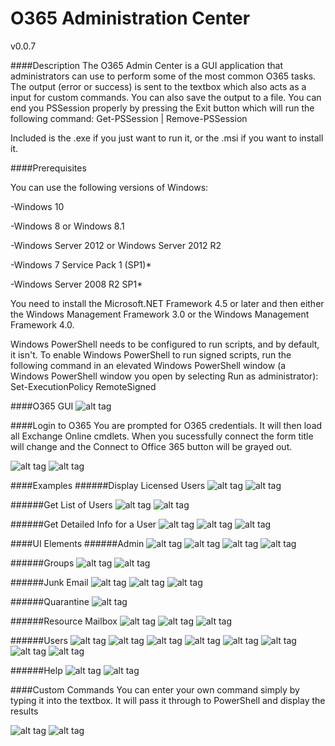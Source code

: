 # O365 Administration Center

v0.0.7

####Description
The O365 Admin Center is a GUI application that administrators can use to perform some of the most common O365 tasks. The output (error or success) is sent to the textbox which also acts as a input for custom commands. You can also save the output to a file. You can end you PSSession properly by pressing the Exit button which will run the following command: Get-PSSession | Remove-PSSession

Included is the .exe if you just want to run it, or the .msi if you want to install it.

####Prerequisites

You can use the following versions of Windows:

-Windows 10

-Windows 8 or Windows 8.1

-Windows Server 2012 or Windows Server 2012 R2

-Windows 7 Service Pack 1 (SP1)*

-Windows Server 2008 R2 SP1*


You need to install the Microsoft.NET Framework 4.5 or later and then either the Windows Management Framework 3.0 or the Windows Management Framework 4.0.

Windows PowerShell needs to be configured to run scripts, and by default, it isn't.
To enable Windows PowerShell to run signed scripts, run the following command in an elevated Windows PowerShell window (a Windows PowerShell window you open by selecting Run as administrator):
Set-ExecutionPolicy RemoteSigned

####O365 GUI
![alt tag](https://github.com/bwya77/O365-Administration-Center/blob/master/Screenshots/O365_GUI2.png)

####Login to O365
You are prompted for O365 credentials. It will then load all Exchange Online cmdlets. When you sucessfully connect the form title will change and the Connect to Office 365 button will be grayed out.

![alt tag](https://github.com/bwya77/O365-Administration-Center/blob/master/Screenshots/Enter_Creds.png)
![alt tag](https://github.com/bwya77/O365-Administration-Center/blob/master/Screenshots/Connected_Office.png)

####Examples
######Display Licensed Users
![alt tag](https://github.com/bwya77/O365-Administration-Center/blob/master/Screenshots/Display_Licensed_Users.png)
![alt tag](https://github.com/bwya77/O365-Administration-Center/blob/master/Screenshots/Display_Licensed_Users_Results.png)

######Get List of Users
![alt tag](https://github.com/bwya77/O365-Administration-Center/blob/master/Screenshots/Get_List_Of_Users.png)
![alt tag](https://github.com/bwya77/O365-Administration-Center/blob/master/Screenshots/Get_List_Of_Users_Results.png)

######Get Detailed Info for a User
![alt tag](https://github.com/bwya77/O365-Administration-Center/blob/master/Screenshots/Get_Detailed_User_Info.png)
![alt tag](https://github.com/bwya77/O365-Administration-Center/blob/master/Screenshots/Get_Detailed_User_Info_Prompt.png)
![alt tag](https://github.com/bwya77/O365-Administration-Center/blob/master/Screenshots/Get_Detailed_User_Info_Results.png)

####UI Elements
######Admin
![alt tag](https://github.com/bwya77/O365-Administration-Center/blob/master/Screenshots/Root_Admin.png)
![alt tag](https://github.com/bwya77/O365-Administration-Center/blob/master/Screenshots/Admin_ActiveSync.png)
![alt tag](https://github.com/bwya77/O365-Administration-Center/blob/master/Screenshots/Admin_OWA.png)
![alt tag](https://github.com/bwya77/O365-Administration-Center/blob/master/Screenshots/Admin_PowerShell.png)

######Groups
![alt tag](https://github.com/bwya77/O365-Administration-Center/blob/master/Screenshots/Root_Groups.png)
![alt tag](https://github.com/bwya77/O365-Administration-Center/blob/master/Screenshots/Groups_Distro.png)

######Junk Email
![alt tag](https://github.com/bwya77/O365-Administration-Center/blob/master/Screenshots/Root_Junk.png)
![alt tag](https://github.com/bwya77/O365-Administration-Center/blob/master/Screenshots/Junk_Blacklist.png)
![alt tag](https://github.com/bwya77/O365-Administration-Center/blob/master/Screenshots/Junk_Whitelist.png)

######Quarantine
![alt tag](https://github.com/bwya77/O365-Administration-Center/blob/master/Screenshots/Root_Quarantine.png)

######Resource Mailbox
![alt tag](https://github.com/bwya77/O365-Administration-Center/blob/master/Screenshots/Root_Resource.png)
![alt tag](https://github.com/bwya77/O365-Administration-Center/blob/master/Screenshots/Resource_Booking.png)
![alt tag](https://github.com/bwya77/O365-Administration-Center/blob/master/Screenshots/Resource_Room.png)

######Users
![alt tag](https://github.com/bwya77/O365-Administration-Center/blob/master/Screenshots/Root_Users.png)
![alt tag](https://github.com/bwya77/O365-Administration-Center/blob/master/Screenshots/Users_Calendar.png)
![alt tag](https://github.com/bwya77/O365-Administration-Center/blob/master/Screenshots/Users_Clutter.png)
![alt tag](https://github.com/bwya77/O365-Administration-Center/blob/master/Screenshots/Users_Licenses.png)
![alt tag](https://github.com/bwya77/O365-Administration-Center/blob/master/Screenshots/Users_Mailbox_Permissions.png)
![alt tag](https://github.com/bwya77/O365-Administration-Center/blob/master/Screenshots/Users_Passwords2.png)
![alt tag](https://github.com/bwya77/O365-Administration-Center/blob/master/Screenshots/Users_Quota.png)
![alt tag](https://github.com/bwya77/O365-Administration-Center/blob/master/Screenshots/Users_Recycle_Bin.png)

######Help
![alt tag](https://github.com/bwya77/O365-Administration-Center/blob/master/Screenshots/Root_Help.png)
![alt tag](https://github.com/bwya77/O365-Administration-Center/blob/master/Screenshots/Help_About_Results.png)

####Custom Commands
You can enter your own command simply by typing it into the textbox. It will pass it through to PowerShell and display the results

![alt tag](https://github.com/bwya77/O365-Administration-Center/blob/master/Screenshots/Custom_Command.png)
![alt tag](https://github.com/bwya77/O365-Administration-Center/blob/master/Screenshots/Custom_Command_Result.png)

